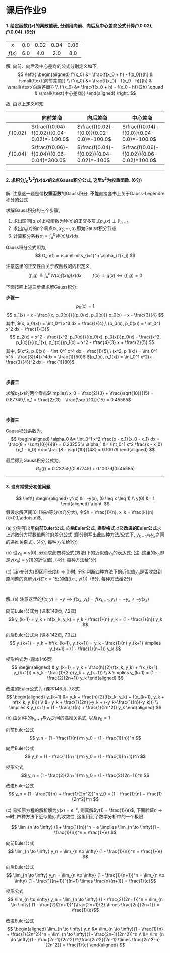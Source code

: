 # 课后作业9

#### 1. 给定函数$f(x)$的离散值表, 分别用向前、向后及中心差商公式计算$f'(0.02), f'(0.04)$. (6分)
|        |     |      |      |      |
|:------:|:---:|:----:|:----:|:----:|
|   $x$  | 0.0 | 0.02 | 0.04 | 0.06 |
| $f(x)$ | 6.0 |  4.0 |  2.0 |  8.0 |

解: 向前、向后及中心差商的公式分别定义如下,
$$
\left\{
\begin{aligned}
    f'(x_0) &= \frac{f(x_0 + h) - f(x_0)}{h} & \small{\text{向前差商}} \\
    f'(x_0) &= \frac{f(x_0) - f(x_0 - h)}{h} & \small{\text{向后差商}} \\
    f'(x_0) &= \frac{f(x_0 + h) - f(x_0 - h)}{2h} \qquad & \small{\text{中心差商}}
\end{aligned}
\right.
$$

故, 由以上定义可知

|            | 向前差商                                   | 向后差商                                 | 中心差商                                  |
|------------|--------------------------------------------|------------------------------------------|-------------------------------------------|
| $f'(0.02)$ | $\frac{f(0.04)-f(0.02)}{0.04-0.02}=-100.0$ | $\frac{f(0.02)-f(0.0)}{0.02-0.0}=-100.0$ | $\frac{f(0.04)-f(0.0)}{0.04-0.0}=-100.0$  |
| $f'(0.04)$ | $\frac{f(0.06)-f(0.04)}{0.06-0.04}=300.0$  | $\frac{f(0.04)-f(0.02)}{0.04-0.02}=-100$ | $\frac{f(0.06)-f(0.02)}{0.06-0.02}=100.0$ |

---

#### 2. 求积分$\int_0^1 x^2 f(x)dx$的2点Gauss积分公式, 这里$x^2$为权重函数. (6分)

解: 注意这一题是带**权重函数**的Gauss积分, **不能**直接套书上关于Gauss-Legendre积分的公式

求解Gauss积分的三个步骤,

1. 求出区间$[a, b]$上权函数为$W(x)$的正交多项式$p_n(x) \perp \mathbb{P}_{n-1}$.
2. 求出$p_n(x)$的$n$个零点${x_1,x_2,\cdots,x_n}$即为Gauss积分节点.
3. 计算积分系数$\alpha_i=\int_a^b W(x)l_i(x)dx$.

Gauss积分公式即为,
$$
G_n(f) = \sum\limits_{i=1}^n \alpha_i f(x_i)
$$

注意这里的正交性由关于权函数的内积定义,
$$
(f, g) \triangleq \int_a^b W(x)f(x)g(x)dx, \qquad f(x) \perp g(x) \Leftrightarrow (f, g) = 0
$$

下面按照上述三步骤求解Gauss积分:

**步骤一**
$$ p_0(x) = 1 $$
$$ p_1(x) = x - \frac{(x, p_0(x))}{(p_0(x), p_0(x))} p_0(x) = x - \frac{3}{4} $$
其中, $(x, p_0(x)) = \int_0^1 x^3 dx = \frac{1}{4},\ (p_0(x), p_0(x)) = \int_0^1 x^2 dx = \frac{1}{3}$
$$ p_2(x) = x^2 - \frac{(x^2, p_0(x))}{(p_0(x), p_0(x))}p_0(x) - \frac{(x^2, p_1(x))}{(p_1(x), p_1(x))}p_1(x) = x^2 - \frac{4}{3} x + \frac{2}{5} $$
其中, $(x^2, p_0(x)) = \int_0^1 x^4 dx = \frac{1}{5},\ (x^2, p_1(x)) = \int_0^1 x^5 - \frac{3}{4}x^4dx = \frac{1}{60}$
$(p_1(x), p_1(x)) = \int_0^1 x^2(x - \frac{3}{4})^2 dx = \frac{1}{80}$

&nbsp;

**步骤二**

求解$p_2(x)$的两个零点$\implies\ x_0 = \frac{2}{3} + \frac{\sqrt{10}}{15} = 0.87749,\ x_1 = \frac{2}{3} - \frac{\sqrt{10}}{15} = 0.45585$

&nbsp;

**步骤三**

Gauss积分系数为,
$$
\begin{aligned}
    \alpha_0 &= \int_0^1 x^2 \frac{x - x_1}{x_0 - x_1} dx = \frac{8 + \sqrt{10}}{48} = 0.23255 \\
    \alpha_1 &= \int_0^1 x^2 \frac{x - x_0}{x_1 - x_0} dx = \frac{8 - \sqrt{10}}{48} = 0.10079
\end{aligned}
$$

最后得到Gauss积分公式为,
$$ G_2(f) = 0.23255 f(0.87749) + 0.10079 f(0.45585) $$

---

#### 3. 设有常微分初值问题
$$
\left\{
\begin{aligned}
    y'(x) &= -y(x), (0 \leq x \leq 1) \\
    y(0)  &= 1
\end{aligned}
\right.
$$
假设求解区间$[0,1]$被$n$等分($n$充分大), 令$h = \frac{1}{n}, x_k = \frac{k}{n} (k=0,1,\cdots,n)$,

(a) 分别写出用**向前Euler公式**, **向后Euler公式**, **梯形格式**以及**改进的Euler公式**求上述微分方程数值解时的差分公式
(即分别写出此四种方法/公式下, $y_{k+1}$与$y_k$之间的递推关系式). (4分, 每种方法给1分)

(b) 设$y_0 = y(0)$, 分别求此四种公式(方法)下的近似值$y_n$的表达式; (注: 这里的$y_n$即是$y(x_n) \equiv y(1)$的近似值). (4分, 每种方法给1分)

\(c\) 当$n$充分大(即区间长度$h \rightarrow 0$)时, 分别判断四种方法下的近似值$y_n$是否收敛到原问题的真解$y(x)$在$x=1$处的值(i.e., $y(1)$).
(8分, 每种方法给2分)

&nbsp;

解: (a) 注意这里的$f(x, y) = -y \implies f(x_k, y_k) = f(x_{k+1}, y_k) = -y_k \neq -y(x_k)$

向前Euler公式为 (课本140页, 7.2式)
$$ y_{k+1} = y_k + hf(x_k, y_k) = y_k - \frac{1}{n} y_k = (1 - \frac{1}{n}) y_k $$

向后Euler公式为 (课本142页, 7.3式)
$$ y_{k+1} = y_k + hf(x_{k+1}, y_{k+1}) = y_k - \frac{1}{n} y_{k+1} \implies y_{k+1} = (1 - \frac{1}{n+1}) y_k $$

梯形格式为 (课本146页)
$$
\begin{aligned}
    & y_{k+1} = y_k + \frac{h}{2}(f(x_k, y_k) + f(x_{k+1}, y_{k+1})) = y_k - \frac{1}{2n}(y_k + y_{k+1}) \\
    & \implies y_{k+1} = (1 - \frac{2}{2n+1}) y_k
\end{aligned}
$$

改进的Euler公式为 (课本146页, 7.8式)
$$
\begin{aligned}
    y_{k+1} &= y_k + \frac{h}{2}(f(x_k, y_k) + f(x_{k+1}, y_k + hf(x_k, y_k))) \\
            &= y_k + \frac{1}{2n}(-y_k + (-y_k+\frac{1}{n}(-y_k))) \\
    \implies & y_{k+1} = (1 - \frac{1}{n} + \frac{1}{2n^2}) y_k
\end{aligned}
$$

(b) 由(a)中的$y_{k+1}$与$y_k$之间的递推关系式, 以及$y_0 = 1$

向前Euler公式
$$ y_n = (1 - \frac{1}{n})^n y_0 = (1 - \frac{1}{n})^n $$

向后Euler公式
$$ y_n = (1 - \frac{1}{n+1})^n y_0 = (1 - \frac{1}{n+1})^n $$

梯形公式
$$ y_n = (1 - \frac{2}{2n+1})^n y_0 = (1 - \frac{2}{2n+1})^n $$

改进Euler公式
$$ y_n = (1 - \frac{1}{n} + \frac{1}{2n^2})^n y_0 = (1 - \frac{1}{n} + \frac{1}{2n^2})^n $$

\(c\) 易知原方程的解析解为$y(x) = e^{-x}$, 则真解$y(1) = \frac{1}{e}$, 下面验证$n \to \infty$时, 四种方法下近似值$y_n$的收敛性,
这里用到了数学分析中的一个极限

$$ \lim_{n \to \infty} (1 + \frac{1}{n})^n = e \implies \lim_{n \to \infty}(1 - \frac{1}{n})^n = \frac{1}{e} $$

向前Euler公式
$$ \lim_{n \to \infty} y_n = \lim_{n \to \infty} (1 - \frac{1}{n})^n = \frac{1}{e} $$

向后Euler公式
$$ \lim_{n \to \infty} y_n = \lim_{n \to \infty} (1 - \frac{1}{n+1})^n
= \lim_{n \to \infty} (1 - \frac{1}{n+1})^{(n+1) \times \frac{n}{n+1}} = \frac{1}{e}$$

梯形公式
$$ \lim_{n \to \infty} y_n = \lim_{n \to \infty} (1 - \frac{2}{2n+1})^n
= \lim_{n \to \infty} (1 - \frac{2}{2n+1})^{\frac{2n+1}{2} \times \frac{2n}{2n+1}} = \frac{1}{e}$$

改进Euler公式
$$
\begin{aligned}
    \lim_{n \to \infty} y_n &= \lim_{n \to \infty}(1 - \frac{1}{n} + \frac{1}{2n^2})^n
    = \lim_{n \to \infty}(1 - \frac{2n-1}{2n^2})^n \\
    &= \lim_{n \to \infty}(1 - \frac{2n-1}{2n^2})^{\frac{2n^2}{2n-1} \times \frac{2n^2-n}{2n^2}}
    = \frac{1}{e}
\end{aligned}
$$
